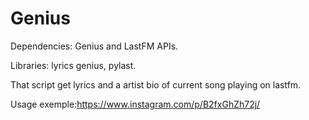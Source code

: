# Genius
Dependencies:
Genius and LastFM APIs.

Libraries: lyrics genius, pylast.

That script get lyrics and a artist bio of current song playing on lastfm.

Usage exemple:https://www.instagram.com/p/B2fxGhZh72j/
